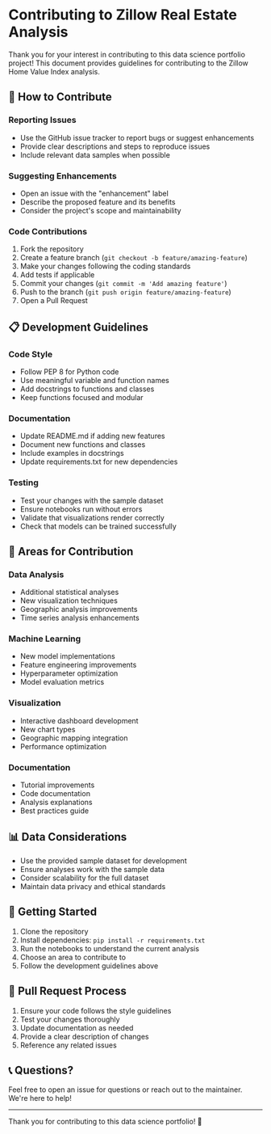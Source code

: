 # Contributing to Zillow Real Estate Analysis

Thank you for your interest in contributing to this data science portfolio project! This document provides guidelines for contributing to the Zillow Home Value Index analysis.

## 🤝 How to Contribute

### Reporting Issues
- Use the GitHub issue tracker to report bugs or suggest enhancements
- Provide clear descriptions and steps to reproduce issues
- Include relevant data samples when possible

### Suggesting Enhancements
- Open an issue with the "enhancement" label
- Describe the proposed feature and its benefits
- Consider the project's scope and maintainability

### Code Contributions
1. Fork the repository
2. Create a feature branch (`git checkout -b feature/amazing-feature`)
3. Make your changes following the coding standards
4. Add tests if applicable
5. Commit your changes (`git commit -m 'Add amazing feature'`)
6. Push to the branch (`git push origin feature/amazing-feature`)
7. Open a Pull Request

## 📋 Development Guidelines

### Code Style
- Follow PEP 8 for Python code
- Use meaningful variable and function names
- Add docstrings to functions and classes
- Keep functions focused and modular

### Documentation
- Update README.md if adding new features
- Document new functions and classes
- Include examples in docstrings
- Update requirements.txt for new dependencies

### Testing
- Test your changes with the sample dataset
- Ensure notebooks run without errors
- Validate that visualizations render correctly
- Check that models can be trained successfully

## 🎯 Areas for Contribution

### Data Analysis
- Additional statistical analyses
- New visualization techniques
- Geographic analysis improvements
- Time series analysis enhancements

### Machine Learning
- New model implementations
- Feature engineering improvements
- Hyperparameter optimization
- Model evaluation metrics

### Visualization
- Interactive dashboard development
- New chart types
- Geographic mapping integration
- Performance optimization

### Documentation
- Tutorial improvements
- Code documentation
- Analysis explanations
- Best practices guide

## 📊 Data Considerations

- Use the provided sample dataset for development
- Ensure analyses work with the sample data
- Consider scalability for the full dataset
- Maintain data privacy and ethical standards

## 🚀 Getting Started

1. Clone the repository
2. Install dependencies: `pip install -r requirements.txt`
3. Run the notebooks to understand the current analysis
4. Choose an area to contribute to
5. Follow the development guidelines above

## 📝 Pull Request Process

1. Ensure your code follows the style guidelines
2. Test your changes thoroughly
3. Update documentation as needed
4. Provide a clear description of changes
5. Reference any related issues

## 📞 Questions?

Feel free to open an issue for questions or reach out to the maintainer. We're here to help!

---

Thank you for contributing to this data science portfolio! 🎉
